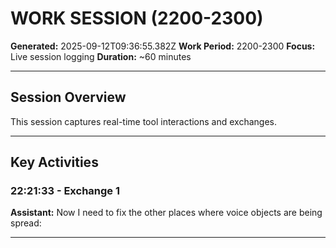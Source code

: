 # WORK SESSION (2200-2300)

**Generated:** 2025-09-12T09:36:55.382Z
**Work Period:** 2200-2300
**Focus:** Live session logging
**Duration:** ~60 minutes

---

## Session Overview

This session captures real-time tool interactions and exchanges.

---

## Key Activities

### 22:21:33 - Exchange 1

**Assistant:** Now I need to fix the other places where voice objects are being spread:

---

